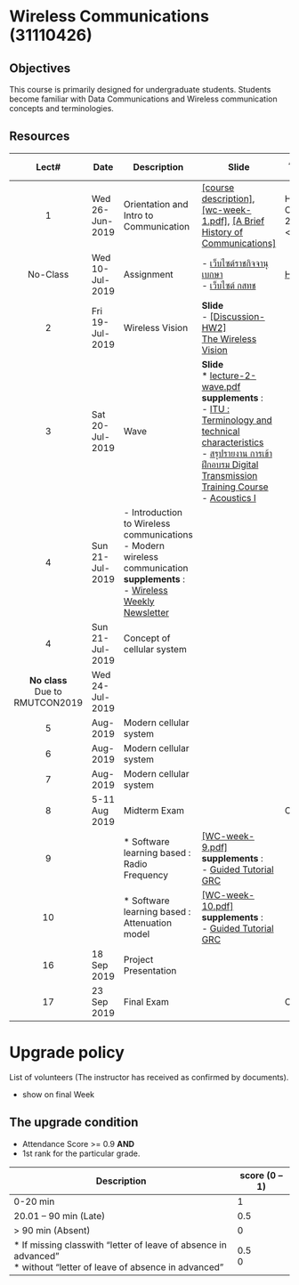 #  Wireless Communications (31110426)

## Objectives
This course is primarily designed for undergraduate students. Students become familiar with Data Communications and Wireless communication concepts and terminologies.



## Resources

| Lect# | Date | Description  |Slide| Assignment Due Date |
|:-----:|------|-------------|----|---------------------|
|  1 |Wed 26-Jun-2019| Orientation and Intro to Communication| [[course description]](https://drive.google.com/file/d/17zwMrWtzY4BZqPxuOGUU_TA_riljR0rv/view?usp=sharing), [[wc-week-1.pdf]](https://drive.google.com/file/d/10Q0Vgfu89kDkFgb4z3RD9T_HVFaXgHOa/view?usp=sharing), [[A Brief History of Communications]](https://www.mebmarket.com/index.php?action=BookDetails&book_id=20)| HW\#1(Caesar Cipher) Wed 26 Jun 2019 < 23:59|
|No-Class | Wed 10-Jul-2019 | Assignment | - [เว็บไซต์ราชกิจจานุเบกษา](http://www.mratchakitcha.soc.go.th/index.php) <br> - [เว็บไซต์ กสทช](https://www.nbtc.go.th/Home.aspx)| [HW\#2](hw2.md) |
| 2 |Fri 19-Jul-2019 |Wireless Vision | **Slide** <br> - [[Discussion-HW2]](https://drive.google.com/file/d/1cvlJdbmq7kntmHbPmAVjI0EgzoSJzvaT/view?usp=sharing)<br> [The Wireless Vision](https://drive.google.com/file/d/1CXdLUcsr7yFA91KH8Cq0ZYV2Sq8M-GW9/view?usp=sharing)| |
| 3 |Sat 20-Jul-2019| Wave | **Slide** <br> * [lecture-2-wave.pdf](https://drive.google.com/file/d/1_2yZwXBekSJTKmKXsMZQYgtZCRgbeQX4/view?usp=sharing) <br> **supplements** :<br> - [ITU : Terminology and technical characteristics](https://life.itu.int/radioclub/rr/art1.pdf)<br> - [สรุปรายงาน การเข้าฝึกอบรม Digital Transmission Training Course](https://drive.google.com/file/d/1dRvecXrXx1f9HsUTGAoDn2e9yF1mZzU6/view?usp=sharing)<br> - [Acoustics I](https://drive.google.com/file/d/1_5Wt4TRPjTBAInngYiI69LO27hHnXMcs/view?usp=sharing) | |
| 4 |Sun 21-Jul-2019 |- Introduction to Wireless communications <br> - Modern wireless communication <br> **supplements** :<br> - [Wireless Weekly Newsletter](https://www.ecnmag.com)|| |
| 4 |Sun 21-Jul-2019 |Concept of cellular system  || |
|**No class** <br> Due to RMUTCON2019| Wed 24-Jul-2019| || |
| 5 |Aug-2019 |Modern cellular system  || |
| 6 |Aug-2019 |Modern cellular system  || |
| 7 |Aug-2019 |Modern cellular system  || |
| 8| 5-11 Aug 2019 | Midterm Exam || Close book |
| 9 || * Software learning based : Radio Frequency| [[WC-week-9.pdf]]() <br> **supplements** :<br> - [Guided Tutorial GRC](https://wiki.gnuradio.org/index.php/Guided_Tutorial_GRC) | |
| 10 || * Software learning based : Attenuation model | [[WC-week-10.pdf]]() <br> **supplements** :<br> - [Guided Tutorial GRC](https://wiki.gnuradio.org/index.php/Guided_Tutorial_GRC) | |
| 16 | 18 Sep 2019 | Project Presentation || |
| 17 | 23 Sep 2019 | Final Exam  || Close book |

# Upgrade policy

List of volunteers (The instructor has received as confirmed by documents).

* show on final Week

## The upgrade condition
* Attendance Score >= 0.9  **AND** 
* 1st rank for the particular grade.

| Description                                                                                                    | score (0 – 1) |
|----------------------------------------------------------------------------------------------------------------|---------------|
| 0-20 min                                                                                                       | 1             |
| 20.01 – 90 min (Late)                                                                                          | 0.5           |
| > 90 min (Absent)                                                                                              | 0             |
| * If missing classwith “letter of leave of absence in advanced” <br> * without “letter of leave of absence in advanced” | 0.5 <br>0         |
